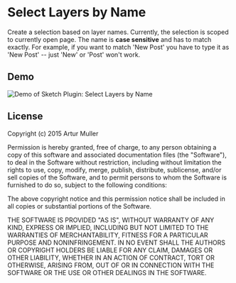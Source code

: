 Select Layers by Name
=====================

Create a selection based on layer names. Currently, the selection is scoped to currently open page. The name is __case sensitive__ and has to match exactly. For example, if you want to match 'New Post' you have to type it as 'New Post' -- just 'New' or 'Post' won't work.

## Demo

![Demo of Sketch Plugin: Select Layers by Name](https://dl.dropboxusercontent.com/s/m7pd15ad81h4idy/Select%20Layers%20by%20Name%20Example%20Small.gif?dl=0)

## License

Copyright (c) 2015 Artur Muller

Permission is hereby granted, free of charge, to any person obtaining a copy
of this software and associated documentation files (the "Software"), to deal
in the Software without restriction, including without limitation the rights
to use, copy, modify, merge, publish, distribute, sublicense, and/or sell
copies of the Software, and to permit persons to whom the Software is
furnished to do so, subject to the following conditions:

The above copyright notice and this permission notice shall be included in all
copies or substantial portions of the Software.

THE SOFTWARE IS PROVIDED "AS IS", WITHOUT WARRANTY OF ANY KIND, EXPRESS OR
IMPLIED, INCLUDING BUT NOT LIMITED TO THE WARRANTIES OF MERCHANTABILITY,
FITNESS FOR A PARTICULAR PURPOSE AND NONINFRINGEMENT. IN NO EVENT SHALL THE
AUTHORS OR COPYRIGHT HOLDERS BE LIABLE FOR ANY CLAIM, DAMAGES OR OTHER
LIABILITY, WHETHER IN AN ACTION OF CONTRACT, TORT OR OTHERWISE, ARISING FROM,
OUT OF OR IN CONNECTION WITH THE SOFTWARE OR THE USE OR OTHER DEALINGS IN THE
SOFTWARE.